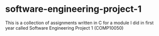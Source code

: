 # software-engineering-project-1
This is a collection of assignments written in C for a module I did in first year called Software Engineering Project 1 (COMP10050)
